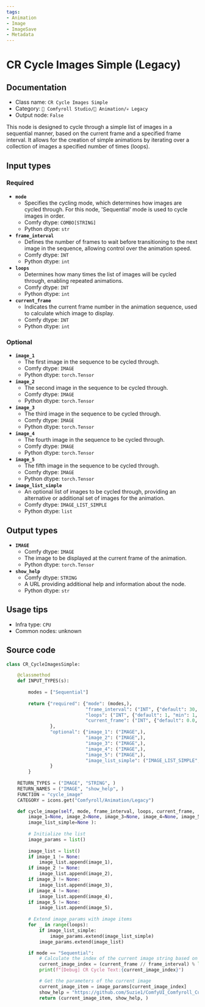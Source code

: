 ```yaml
---
tags:
- Animation
- Image
- ImageSave
- Metadata
---
```


# CR Cycle Images Simple (Legacy)
## Documentation
- Class name: `CR Cycle Images Simple`
- Category: `🧩 Comfyroll Studio/🎥 Animation/💀 Legacy`
- Output node: `False`

This node is designed to cycle through a simple list of images in a sequential manner, based on the current frame and a specified frame interval. It allows for the creation of simple animations by iterating over a collection of images a specified number of times (loops).
## Input types
### Required
- **`mode`**
    - Specifies the cycling mode, which determines how images are cycled through. For this node, 'Sequential' mode is used to cycle images in order.
    - Comfy dtype: `COMBO[STRING]`
    - Python dtype: `str`
- **`frame_interval`**
    - Defines the number of frames to wait before transitioning to the next image in the sequence, allowing control over the animation speed.
    - Comfy dtype: `INT`
    - Python dtype: `int`
- **`loops`**
    - Determines how many times the list of images will be cycled through, enabling repeated animations.
    - Comfy dtype: `INT`
    - Python dtype: `int`
- **`current_frame`**
    - Indicates the current frame number in the animation sequence, used to calculate which image to display.
    - Comfy dtype: `INT`
    - Python dtype: `int`
### Optional
- **`image_1`**
    - The first image in the sequence to be cycled through.
    - Comfy dtype: `IMAGE`
    - Python dtype: `torch.Tensor`
- **`image_2`**
    - The second image in the sequence to be cycled through.
    - Comfy dtype: `IMAGE`
    - Python dtype: `torch.Tensor`
- **`image_3`**
    - The third image in the sequence to be cycled through.
    - Comfy dtype: `IMAGE`
    - Python dtype: `torch.Tensor`
- **`image_4`**
    - The fourth image in the sequence to be cycled through.
    - Comfy dtype: `IMAGE`
    - Python dtype: `torch.Tensor`
- **`image_5`**
    - The fifth image in the sequence to be cycled through.
    - Comfy dtype: `IMAGE`
    - Python dtype: `torch.Tensor`
- **`image_list_simple`**
    - An optional list of images to be cycled through, providing an alternative or additional set of images for the animation.
    - Comfy dtype: `IMAGE_LIST_SIMPLE`
    - Python dtype: `list`
## Output types
- **`IMAGE`**
    - Comfy dtype: `IMAGE`
    - The image to be displayed at the current frame of the animation.
    - Python dtype: `torch.Tensor`
- **`show_help`**
    - Comfy dtype: `STRING`
    - A URL providing additional help and information about the node.
    - Python dtype: `str`
## Usage tips
- Infra type: `CPU`
- Common nodes: unknown


## Source code
```python
class CR_CycleImagesSimple:

    @classmethod
    def INPUT_TYPES(s):
    
        modes = ["Sequential"]
    
        return {"required": {"mode": (modes,),
                             "frame_interval": ("INT", {"default": 30, "min": 0, "max": 999, "step": 1,}),         
                             "loops": ("INT", {"default": 1, "min": 1, "max": 1000}),
                             "current_frame": ("INT", {"default": 0.0, "min": 0.0, "max": 9999.0, "step": 1.0,})
                },
                "optional": {"image_1": ("IMAGE",),
                             "image_2": ("IMAGE",),
                             "image_3": ("IMAGE",),
                             "image_4": ("IMAGE",),              
                             "image_5": ("IMAGE",),
                             "image_list_simple": ("IMAGE_LIST_SIMPLE",)
                }                                           
        }
    
    RETURN_TYPES = ("IMAGE", "STRING", )
    RETURN_NAMES = ("IMAGE", "show_help", )
    FUNCTION = "cycle_image"
    CATEGORY = icons.get("Comfyroll/Animation/Legacy")

    def cycle_image(self, mode, frame_interval, loops, current_frame,
        image_1=None, image_2=None, image_3=None, image_4=None, image_5=None,
        image_list_simple=None ):
        
        # Initialize the list
        image_params = list()
        
        image_list = list()
        if image_1 != None:        
            image_list.append(image_1),
        if image_2 != None: 
            image_list.append(image_2),
        if image_3 != None: 
            image_list.append(image_3),
        if image_4 != None: 
            image_list.append(image_4),
        if image_5 != None: 
            image_list.append(image_5),
        
        # Extend image_params with image items
        for _ in range(loops):
            if image_list_simple:
                image_params.extend(image_list_simple)
            image_params.extend(image_list)     

        if mode == "Sequential":
            # Calculate the index of the current image string based on the current_frame and frame_interval
            current_image_index = (current_frame // frame_interval) % len(image_params)
            print(f"[Debug] CR Cycle Text:{current_image_index}")

            # Get the parameters of the current image            
            current_image_item = image_params[current_image_index]          
            show_help = "https://github.com/Suzie1/ComfyUI_Comfyroll_CustomNodes/wiki/Cycler-Nodes#cr-cycle-images-simple"
            return (current_image_item, show_help, )

```

